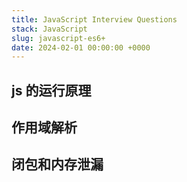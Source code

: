 ```yaml
---
title: JavaScript Interview Questions
stack: JavaScript
slug: javascript-es6+
date: 2024-02-01 00:00:00 +0000
---
```


## js 的运行原理

## 作用域解析

## 闭包和内存泄漏

